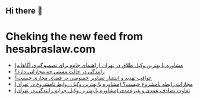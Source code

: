 ## Hi there 👋


# Cheking the new feed from hesabraslaw.com
<!-- BLOG-POST-LIST:START -->
- [مشاوره با بهترین وکیل طلاق در تهران &lpar;راهنمای جامع برای تصمیم‌گیری آگاهانه&rpar;](https://hesabraslaw.com/blog/%D9%85%D8%B4%D8%A7%D9%88%D8%B1%D9%87-%D8%A8%D8%A7-%D8%A8%D9%87%D8%AA%D8%B1%DB%8C%D9%86-%D9%88%DA%A9%DB%8C%D9%84-%D8%B7%D9%84%D8%A7%D9%82-%D8%AF%D8%B1-%D8%AA%D9%87%D8%B1%D8%A7%D9%86-%D8%B1%D8%A7%D9%87%D9%86%D9%85%D8%A7%DB%8C-%D8%AC%D8%A7%D9%85%D8%B9-%D8%A8%D8%B1%D8%A7%DB%8C-%D8%AA%D8%B5%D9%85%DB%8C%D9%85%DA%AF%DB%8C%D8%B1%DB%8C-%D8%A2%DA%AF%D8%A7%D9%87%D8%A7%D9%86%D9%87/)
- [رانندگی در حالت مستی چه مجازاتی دارد؟](https://hesabraslaw.com/blog/%D8%B1%D8%A7%D9%86%D9%86%D8%AF%DA%AF%DB%8C-%D8%AF%D8%B1-%D8%AD%D8%A7%D9%84%D8%AA-%D9%85%D8%B3%D8%AA%DB%8C-%DA%86%D9%87-%D9%85%D8%AC%D8%A7%D8%B2%D8%A7%D8%AA%DB%8C-%D8%AF%D8%A7%D8%B1%D8%AF/)
- [عواقب تهدید و انتشار تصاویر خصوصی در فضای مجازی چیست؟](https://hesabraslaw.com/blog/%D8%B9%D9%88%D8%A7%D9%82%D8%A8-%D8%AA%D9%87%D8%AF%DB%8C%D8%AF-%D9%88-%D8%A7%D9%86%D8%AA%D8%B4%D8%A7%D8%B1-%D8%AA%D8%B5%D8%A7%D9%88%DB%8C%D8%B1-%D8%AE%D8%B5%D9%88%D8%B5%DB%8C-%D8%AF%D8%B1-%D9%81%D8%B6%D8%A7%DB%8C-%D9%85%D8%AC%D8%A7%D8%B2%DB%8C-%DA%86%DB%8C%D8%B3%D8%AA/)
- [مجازات رابطه نامشروع چیست؟ &lpar;مشاوره با بهترین وکیل روابط نامشروع در تهران&rpar;](https://hesabraslaw.com/blog/%D8%B1%D8%A7%D8%A8%D8%B7%D9%87-%D9%86%D8%A7%D9%85%D8%B4%D8%B1%D9%88%D8%B9-%DA%86%DB%8C%D8%B3%D8%AA-%D9%85%D8%B4%D8%A7%D9%88%D8%B1%D9%87-%D8%A8%D8%A7-%D8%A8%D9%87%D8%AA%D8%B1%DB%8C%D9%86-%D9%88%DA%A9%DB%8C%D9%84-%D8%B1%D9%88%D8%A7%D8%A8%D8%B7-%D9%86%D8%A7%D9%85%D8%B4%D8%B1%D9%88%D8%B9-%D8%AF%D8%B1-%D8%AA%D9%87%D8%B1%D8%A7%D9%86/)
- [تفاوت تصادف عمدی و غیرعمدی  &lpar;مشاوره با بهترین وکیل جرایم رانندگی در تهران&rpar;](https://hesabraslaw.com/blog/%D8%AA%D9%81%D8%A7%D9%88%D8%AA-%D8%AA%D8%B5%D8%A7%D8%AF%D9%81-%D8%B9%D9%85%D8%AF%DB%8C-%D9%88-%D8%BA%DB%8C%D8%B1%D8%B9%D9%85%D8%AF%DB%8C-%D8%AF%D8%B1-%D9%82%D8%A7%D9%86%D9%88%D9%86-%DA%86%DB%8C%D8%B3%D8%AA/)
<!-- BLOG-POST-LIST:END -->

<!--
**hessabras/hessabras** is a ✨ _special_ ✨ repository because its `README.md` (this file) appears on your GitHub profile.

Here are some ideas to get you started:

- 🔭 I’m currently working on ...
- 🌱 I’m currently learning ...
- 👯 I’m looking to collaborate on ...
- 🤔 I’m looking for help with ...
- 💬 Ask me about ...
- 📫 How to reach me: ...
- 😄 Pronouns: ...
- ⚡ Fun fact: ...
-->
